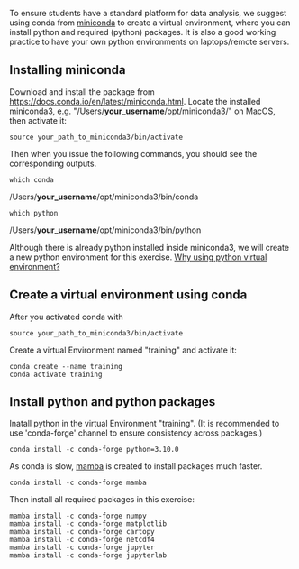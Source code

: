 
To ensure students have a standard platform for data analysis, we suggest using conda from [miniconda](https://docs.conda.io/en/latest/miniconda.html) to create a virtual environment, where you can install python and required (python) packages.
It is also a good working practice to have your own python environments on laptops/remote servers.

## Installing miniconda

Download and install the package from https://docs.conda.io/en/latest/miniconda.html.
Locate the installed miniconda3, e.g. "/Users/**your_username**/opt/miniconda3/" on MacOS, then activate it:

    source your_path_to_miniconda3/bin/activate

Then when you issue the following commands, you should see the corresponding outputs.

    which conda
/Users/**your_username**/opt/miniconda3/bin/conda

    which python
/Users/**your_username**/opt/miniconda3/bin/python

Although there is already python installed inside miniconda3, we will create a new python environment for this exercise. [Why using python virtual environment?](https://www.google.com/search?q=should+i+use+python+virtual+environment&oq=Why+shall+I+use+python+virtual+en&aqs=chrome.1.69i57j0i22i30.10271j0j7&sourceid=chrome&ie=UTF-8)


## Create a virtual environment using conda

After you activated conda with

    source your_path_to_miniconda3/bin/activate

Create a virtual Environment named "training" and activate it:

    conda create --name training
    conda activate training

## Install python and python packages

Inatall python in the virtual Environment "training". (It is recommended to use 'conda-forge' channel to ensure consistency across packages.)

    conda install -c conda-forge python=3.10.0

As conda is slow, [mamba](https://github.com/mamba-org/mamba) is created to install packages much faster.

    conda install -c conda-forge mamba

Then install all required packages in this exercise:

    mamba install -c conda-forge numpy
    mamba install -c conda-forge matplotlib
    mamba install -c conda-forge cartopy
    mamba install -c conda-forge netcdf4
    mamba install -c conda-forge jupyter
    mamba install -c conda-forge jupyterlab



